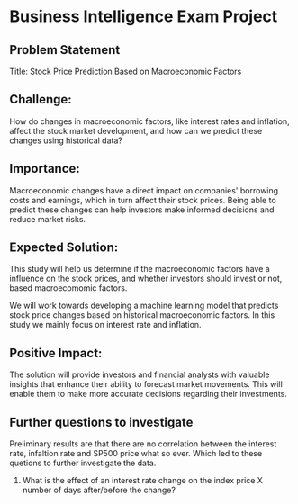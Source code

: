# Business Intelligence Exam Project

## Problem Statement
Title: Stock Price Prediction Based on Macroeconomic Factors

## Challenge:
How do changes in macroeconomic factors, like interest rates and inflation, affect the stock market development, and how can we predict these changes using historical data?

## Importance:
Macroeconomic changes have a direct impact on companies' borrowing costs and earnings, which in turn affect their stock prices. Being able to predict these changes can help investors make informed decisions and reduce market risks.

## Expected Solution:
This study will help us determine if the macroeconomic factors have a influence on the stock prices, and whether investors should invest or not, based macroecomomic factors.

We will work towards developing a machine learning model that predicts stock price changes based on historical macroeconomic factors. In this study we mainly focus on interest rate and inflation.

## Positive Impact:
The solution will provide investors and financial analysts with valuable insights that enhance their ability to forecast market movements. This will enable them to make more accurate decisions regarding their investments.

## Further questions to investigate
Preliminary results are that there are no correlation between the interest rate, infaltion rate and SP500 price what so ever. Which led to these quetions to further investigate the data.

1. What is the effect of an interest rate change on the index price X number of days after/before the change?
